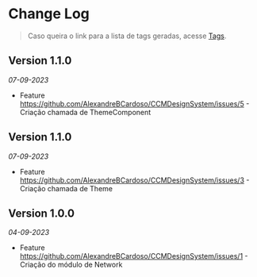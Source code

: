 Change Log
==========

> Caso queira o link para a lista de tags geradas, acesse [Tags](https://github.com/AlexandreBCardoso/CCMDesignSystem/tags).

## Version 1.1.0

_07-09-2023_

* Feature https://github.com/AlexandreBCardoso/CCMDesignSystem/issues/5 - Criação chamada de ThemeComponent


## Version 1.1.0

_07-09-2023_

* Feature https://github.com/AlexandreBCardoso/CCMDesignSystem/issues/3 - Criação chamada de Theme


## Version 1.0.0

_04-09-2023_

* Feature https://github.com/AlexandreBCardoso/CCMDesignSystem/issues/1 - Criação do módulo de Network 
